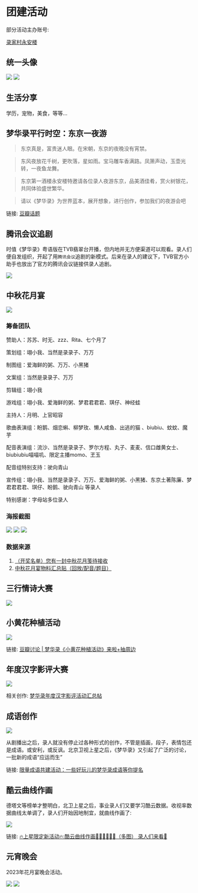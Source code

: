 # 团建活动

部分活动主办账号:

[录家村永安楼](https://space.bilibili.com/2011135605?spm_id_from=333.337.0.0)

## 统一头像

![](/image/lu/tuan-1.webp)
![](/image/lu/tuan-2.webp)

## 生活分享

学历，宠物，美食，等等...

## 梦华录平行时空：东京一夜游

> 东京真是，富贵迷人眼。在宋朝，东京的夜晚没有宵禁。

> 东风夜放花千树，更吹落，星如雨。宝马雕车香满路。凤箫声动，玉壶光转，一夜鱼龙舞。

> 东京第一酒楼永安楼特邀请各位录人夜游东京，品美酒佳肴，赏火树银花，共同体验盛世繁华。

> 请以《梦华录》为世界蓝本，展开想象，进行创作，参加我们的夜游会吧

链接: [豆瓣话题](https://www.douban.com/gallery/topic/3343421/?dt_platform=wechat_friends&dt_dapp=1)

## 腾讯会议追剧

时值《梦华录》粤语版在TVB翡翠台开播，但内地并无方便渠道可以观看。录人们便自发组织，开起了用`腾讯会议`追剧的新模式。后来在录人的建议下，TVB官方小助手也放出了官方的腾讯会议链接供录人追剧。

![](/image/lu/lu.jpg)

## 中秋花月宴

![](/image/lu/zhongqiu.jpg)

### 筹备团队

赞助人：苏苏、时无、zzz、Rita、七个月了

策划组：翊小我、当然是录录子、万万

制图组：爱海鲜的粥、万万、小黑猪

文案组：当然是录录子、万万

剪辑组：翊小我

游戏组：翊小我、爱海鲜的粥、梦君君君君、琪仔、神经蛙

主持人：月明、上官昭容

歌曲表演组：盼鹅、烟恋蝌、柳梦玫、懒人咸鱼、出逃的猫 、biubiu、蚊蚊、魔芋

配音表演组：流沙、当然是录录子、罗尔方程、丸子、麦麦、信口雌黄女士、biubiubiu喵喵叽、限定主播momo、玊玉

配音组特别支持：驶向青山

宣传组：翊小我、当然是录录子、万万、爱海鲜的粥、小黑猪、东京土著陈廉、梦君君君君、琪仔、盼鹅、驶向青山 等录人

特别感谢：字母站多位录人

### 海报截图

![](/image/lu/zq-1.webp)
![](/image/lu/zq-2.webp)
![](/image/lu/zq-3.webp)

### 数据来源

1. [（开奖名单）您有一封中秋花月笺待接收](https://www.douban.com/group/topic/274662825/?_i=4589105Rn8heGv)
2. [中秋花月宴物料汇总贴（回放/配音/题目）](https://www.douban.com/group/topic/274744209/?type=rec#sep&_i=4592909Rn8heGv)

## 三行情诗大赛

![](/image/lu/poet.webp)

## 小黄花种植活动

![](/image/lu/flow.jpg)

链接: [豆瓣讨论 | 梦华录《小黄花种植活动》来啦+抽周边](https://www.douban.com/group/topic/276486341/?_i=65714974bea9330,5720766OBxYktj&dt_platform=wechat_friends&dt_dapp=1)

## 年度汉字影评大赛

![](/image/lu/word.webp)

相关创作: [梦华录年度汉字影评活动汇总帖](https://www.douban.com/group/topic/279996449/?_i=1536917Rn8heGv)

## 成语创作

![](/image/lu/luma.jpg)

从剧播出之后，录人就没有停止过各种形式的创作，不管是插画，段子，表情包还是成语。或安利，或反讽。北京卫视上星之后，《梦华录》又引起了广泛的讨论，一批新的成语“应运而生”

链接: [限量成语共建活动：一些好玩儿的梦华录成语等你提名](https://www.douban.com/group/topic/279282573/?_i=9630999Rn8heGv,9631098Rn8heGv)

## 酷云曲线作画

德塔文等榜单才整明白，北卫上星之后，事业录人们又要学习酷云数据。收视率数据曲线太单调了，录人们开始因地制宜，就曲线作画了:

![](/image/lu/lines.webp)

链接: [🔥上星限定新活动🔥:酷云曲线作画👏🏻👏🏻👏🏻（多图） 录人们来看👀](https://www.douban.com/group/topic/279282248/?author=1#sep&_i=9631244Rn8heGv)

## 元宵晚会

2023年花月宴晚会活动。

![](/image/lu/yuanxiao.jpg)
![](/image/lu/yuan-invite.jpg)

